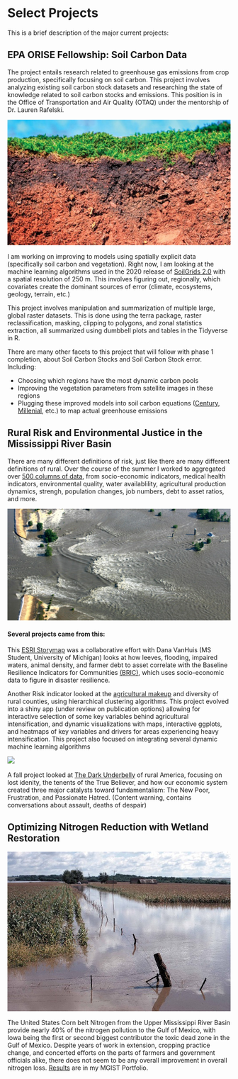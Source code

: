 # Select Projects

This is a brief description of the major current projects: 

## EPA ORISE Fellowship: Soil Carbon Data
The project entails research related to greenhouse gas emissions from crop production, specifically focusing on soil carbon. This project involves analyzing existing soil carbon stock datasets and researching the state of knowledge related to soil carbon stocks and emissions. This position is in the Office of Transportation and Air Quality (OTAQ)  under the mentorship of Dr. Lauren Rafelski. 

![](images/soilCarbon.jpg)

I am working on improving to models using spatially explicit data (specifically soil carbon and vegetation). Right now, I am looking at the machine learning algorithms used in the 2020 release of [SoilGrids 2.0](https://soilgrids.org/) with a spatial resolution of 250 m. This involves figuring out, regionally, which covariates create the dominant sources of error (climate, ecosystems, geology, terrain, etc.)

This project involves manipulation and summarization of multiple large, global raster datasets. This is done using the terra package, raster reclassification, masking, clipping to polygons, and zonal statistics extraction, all summarized using dumbbell plots and tables in the Tidyverse in R.

There are many other facets to this project that will follow with phase 1 completion, about Soil Carbon Stocks and Soil Carbon Stock error.  
Including:  
- Choosing which regions have the most dynamic carbon pools  
- Improving the vegetation parameters from satellite images in these regions  
- Plugging these improved models into soil carbon equations ([Century](https://www.nrel.colostate.edu/projects/century/index.php), [Millenial](https://research.al.umces.edu/davidson/2018/01/19/the-millennial-model/), etc.) to map actual greenhouse emissions  


## Rural Risk and Environmental Justice in the Mississippi River Basin
There are many different definitions of risk, just like there are many different definitions of rural. Over the course of the summer I worked to aggregated over [500 columns of data](https://agrichick45.github.io/EDF/), from socio-economic indicators, medical health indicators, environmental quality, water availablility, agricultural production dynamics, strengh, population changes, job numbers, debt to asset ratios, and more.

![](images/leveeBreak.jpg)

#### Several projects came from this: 
This [ESRI Storymap](https://storymaps.arcgis.com/stories/3ec5284d3d60492e84c60e4b407df954) was a collaborative effort with Dana VanHuis (MS Student, University of Michigan) looks at how leeves, flooding, impaired waters, animal density, and farmer debt to asset correlate with the Baseline Resilience Indicators for Communities [(BRIC)](https://experience.arcgis.com/experience/376770c1113943b6b5f6b58ff1c2fb5c/page/page_8/), which uses socio-economic data to figure in disaster resilience.

Another Risk indicator looked at the [agricultural makeup](https://agrichick45.github.io/RuralRisk/AgDiver.html) and diversity of rural counties, using hierarchical clustering algorithms. This project evolved into a shiny app (under review on publication options) allowing for interactive selection of some key variables behind agricultural intensification, and dynamic visualizations with maps, interactive ggplots, and heatmaps of key variables and drivers for areas experiencing heavy intensification. This project also focused on integrating several dynamic machine learning algorithms

![](images/dynamicMapping.jpg)

A fall project looked at [The Dark Underbelly](https://agrichick45.github.io/RuralRisk/DarkRisk.html) of rural America, focusing on lost idenity, the tenents of the True Believer, and how our economic system created three major catalysts toward fundamentalism: The New Poor,
Frustration, and Passionate Hatred. (Content warning, contains conversations about assault, deaths of despair)


## Optimizing Nitrogen Reduction with Wetland Restoration
![](images/Flooded_cropland.jpg)

The United States Corn belt Nitrogen from the Upper Mississippi River Basin provide nearly 40% of the nitrogen pollution to the Gulf of Mexico, with Iowa being the first or second biggest contributor the toxic dead zone in the Gulf of Mexico. Despite years of work in extension, cropping practice change, and concerted efforts on the parts of farmers and government officials alike, there does not seem to be any overall improvement in overall nitrogen loss. [Results](https://sites.google.com/ncsu.edu/mandysportfolio/home/capstone-experience) are in my MGIST Portfolio.

